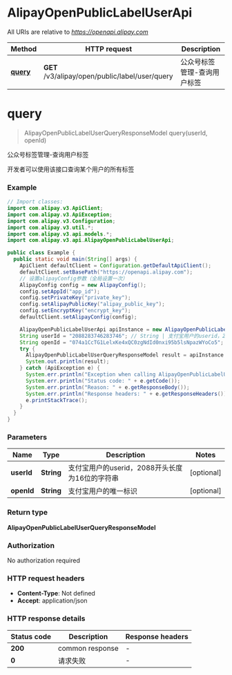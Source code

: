 # AlipayOpenPublicLabelUserApi

All URIs are relative to *https://openapi.alipay.com*

| Method | HTTP request | Description |
|------------- | ------------- | -------------|
| [**query**](AlipayOpenPublicLabelUserApi.md#query) | **GET** /v3/alipay/open/public/label/user/query | 公众号标签管理-查询用户标签 |


<a name="query"></a>
# **query**
> AlipayOpenPublicLabelUserQueryResponseModel query(userId, openId)

公众号标签管理-查询用户标签

开发者可以使用该接口查询某个用户的所有标签

### Example
```java
// Import classes:
import com.alipay.v3.ApiClient;
import com.alipay.v3.ApiException;
import com.alipay.v3.Configuration;
import com.alipay.v3.util.*;
import com.alipay.v3.api.models.*;
import com.alipay.v3.api.AlipayOpenPublicLabelUserApi;

public class Example {
  public static void main(String[] args) {
    ApiClient defaultClient = Configuration.getDefaultApiClient();
    defaultClient.setBasePath("https://openapi.alipay.com");
    // 设置alipayConfig参数（全局设置一次）
    AlipayConfig config = new AlipayConfig();
    config.setAppId("app_id");
    config.setPrivateKey("private_key");
    config.setAlipayPublicKey("alipay_public_key");
    config.setEncryptKey("encrypt_key");
    defaultClient.setAlipayConfig(config);

    AlipayOpenPublicLabelUserApi apiInstance = new AlipayOpenPublicLabelUserApi(defaultClient);
    String userId = "2088283746283746"; // String | 支付宝用户的userid，2088开头长度为16位的字符串
    String openId = "074a1CcTG1LelxKe4xQC0zgNdId0nxi95b5lsNpazWYoCo5"; // String | 支付宝用户的唯一标识
    try {
      AlipayOpenPublicLabelUserQueryResponseModel result = apiInstance.query(userId, openId);
      System.out.println(result);
    } catch (ApiException e) {
      System.err.println("Exception when calling AlipayOpenPublicLabelUserApi#query");
      System.err.println("Status code: " + e.getCode());
      System.err.println("Reason: " + e.getResponseBody());
      System.err.println("Response headers: " + e.getResponseHeaders());
      e.printStackTrace();
    }
  }
}
```

### Parameters

| Name | Type | Description  | Notes |
|------------- | ------------- | ------------- | -------------|
| **userId** | **String**| 支付宝用户的userid，2088开头长度为16位的字符串 | [optional] |
| **openId** | **String**| 支付宝用户的唯一标识 | [optional] |

### Return type

**AlipayOpenPublicLabelUserQueryResponseModel**

### Authorization

No authorization required

### HTTP request headers

 - **Content-Type**: Not defined
 - **Accept**: application/json

### HTTP response details
| Status code | Description | Response headers |
|-------------|-------------|------------------|
| **200** | common response |  -  |
| **0** | 请求失败 |  -  |

